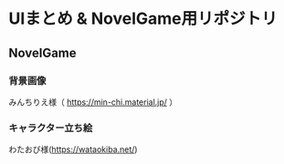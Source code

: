 # UIまとめ & NovelGame用リポジトリ

## NovelGame
### 背景画像
みんちりえ様（ https://min-chi.material.jp/ ）

### キャラクター立ち絵
わたおび様(https://wataokiba.net/)
